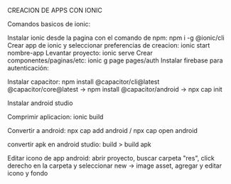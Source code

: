 CREACION DE APPS CON IONIC

Comandos basicos de ionic:

Instalar ionic desde la pagina con el comando de npm: npm i -g @ionic/cli
Crear app de ionic y seleccionar preferencias de creacion: ionic start nombre-app
Levantar proyecto: ionic serve
Crear componentes/paginas/etc: ionic g page pages/auth
Instalar firebase para autenticación:

Instalar capacitor: npm install @capacitor/cli@latest @capacitor/core@latest -> npm install @capacitor/android -> npx cap init

Instalar android studio

Comprimir aplicacion: ionic build

Convertir a android: npx cap add android / npx cap open android

convertir apk en android studio: build > build apk

Editar icono de app android: abrir proyecto, buscar carpeta "res", click derecho en la carpeta y seleccionar new -> image asset, agregar y editar icono y fondo
